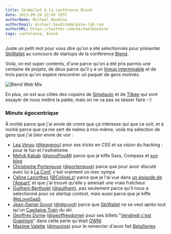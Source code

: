 ```yaml
---
title: SkiWallet à la conférence Blend
date: 2013-09-24 22:45 CEST
authorName: Michael Baudino
authorEmail: michael.baudino@alpine-lab.com
authorURL: https://twitter.com/michaelbaudino
tags: conference, blend
---
```


Juste un petit mot pour vous dire qu'on a été selectionnés pour présenter [SkiWallet](https://www.skiwallet.com) au concours de startups de la conférence [Blend](http://www.blendconference.com).

Voilà, on est super contents, d'une parce qu'on a été pris parmis une centaine de projets, de deux parce qu'il y a un [lineup interminable](http://www.blendconference.com/speakers) et de trois parce qu'on espère rencontrer un paquet de gens motivés.

![Blend Web Mix](blog/blend-conf.png)

En plus, on est aux côtés des copains de [Simplauto](http://www.simplauto.com) et de [Tilkee](http://www.tilkee.com) qui vont essayer de nous mettre la patée, mais on ne va pas se laisser faire :-)


### Minute égocentrique

À moitié parce que j'ai envie de croire que ça intéresse qui que ce soit, et à moitié parce que ça me sert de mémo à moi-même, voilà ma sélection de gens que j'ai bien envie de voir :

* [Lea Verou](http://www.blendconference.com/speakers/lea-verou) ([@leaverou](http://www.twitter.com/leaverou)) pour ses _tricks_ en CSS et sa vision du hacking : pour le fun et l'esthétisme
* [Mehdi Kabab](http://www.blendconference.com/speakers/mehdi-kabab/) ([@piouPiouM](http://www.twitter.com/piouPiouM)) parce que je kiffe Sass, Compass et [son blog](http://pioupioum.fr)
* [Christophe Porteneuve](http://www.blendconference.com/speakers/christophe-porteneuve-2) ([@porteneuve](http://www.twitter.com/porteneuve)) parce que pour avoir discuté avec lui à [La Conf](http://2013.la-conf.org), c'est vraiment un mec sympa
* [Céline Lazorthes](http://www.blendconference.com/speakers/celine-lazorthes) ([@CelineLz](http://www.twitter.com/CelineLz)) parce que je l'ai vue dans [un épisode de l'Appart'](http://www.lachainetechno.tv/videos/lappart-16-celine-lazorthes-avec-leetchi-nous-reinventons-la-cagnotte-entre-amis) et que j'ai trouvé qu'elle y amenait une vraie fraîcheur
* [Guilhem Bertholet](http://www.blendconference.com/speakers/guilhem-bertholet) ([@guilhem](http://www.twitter.com/guilhem)), pas seulement parce qu'il nous a selectionné pour ce _startup contest_, mais aussi parce que je kiffe [WeLoveSaaS](http://welovesaas.com)
* [Jean-Daniel Guyot](http://www.blendconference.com/speakers/jean-daniel-guyot) ([@jdguyot](http://www.twitter.com/jdguyot)) parce que [SkiWallet](https://www.skiwallet.com) ne se veut après tout qu'un [Capitaine Train](https://app.capitainetrain.com) du ski
* [Geoffrey Dorne](http://www.blendconference.com/speakers/geoffrey-dorne) ([@geoffreydorne](http://www.twitter.com/geoffreydorne)) pour ses billets "[Vendredi c'est Graphism](http://owni.fr/tag/vendredi-graphism)" dans cette perle qu'était [OWNI](http://owni.fr)
* [Maxime Valette](http://www.blendconference.com/speakers/maxime-valette) ([@maxime](http://www.twitter.com/maxime)) pour le remercier d'avoir fait [BetaSeries](http://www.betaseries.com)
